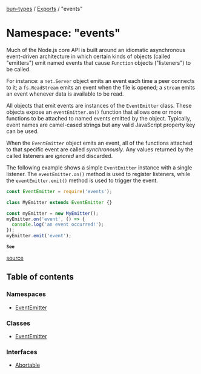 [bun-types](../README.md) / [Exports](../modules.md) / "events"

# Namespace: "events"

Much of the Node.js core API is built around an idiomatic asynchronous
event-driven architecture in which certain kinds of objects (called "emitters")
emit named events that cause `Function` objects ("listeners") to be called.

For instance: a `net.Server` object emits an event each time a peer
connects to it; a `fs.ReadStream` emits an event when the file is opened;
a `stream` emits an event whenever data is available to be read.

All objects that emit events are instances of the `EventEmitter` class. These
objects expose an `eventEmitter.on()` function that allows one or more
functions to be attached to named events emitted by the object. Typically,
event names are camel-cased strings but any valid JavaScript property key
can be used.

When the `EventEmitter` object emits an event, all of the functions attached
to that specific event are called _synchronously_. Any values returned by the
called listeners are _ignored_ and discarded.

The following example shows a simple `EventEmitter` instance with a single
listener. The `eventEmitter.on()` method is used to register listeners, while
the `eventEmitter.emit()` method is used to trigger the event.

```js
const EventEmitter = require('events');

class MyEmitter extends EventEmitter {}

const myEmitter = new MyEmitter();
myEmitter.on('event', () => {
  console.log('an event occurred!');
});
myEmitter.emit('event');
```

**`See`**

[source](https://github.com/nodejs/node/blob/v18.0.0/lib/events.js)

## Table of contents

### Namespaces

- [EventEmitter](events_.EventEmitter.md)

### Classes

- [EventEmitter](../classes/events_.EventEmitter-1.md)

### Interfaces

- [Abortable](../interfaces/events_.Abortable.md)

